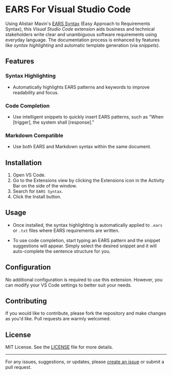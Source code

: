 # EARS For Visual Studio Code

Using Alistair Mavin's [EARS Syntax][EARS] (Easy Approach to Requirements Syntax), this _Visual Studio Code_ extension aids business and technical stakeholders write clear and unambiguous software requirements using everyday language.  The documentation process is enhanced by features like _syntax highlighting_ and automatic template generation (via _snippets_).

## Features

### Syntax Highlighting

- Automatically highlights EARS patterns and keywords to improve readability and focus.
  
### Code Completion

- Use intelligent snippets to quickly insert EARS patterns, such as "When [trigger], the system shall [response]."

### Markdown Compatible

- Use both EARS and Markdown syntax within the same document.

## Installation

1. Open VS Code.
2. Go to the Extensions view by clicking the Extensions icon in the Activity Bar on the side of the window.
3. Search for `EARS Syntax`.
4. Click the Install button.

## Usage

- Once installed, the syntax highlighting is automatically applied to `.ears` or `.txt` files where EARS requirements are written.
  
- To use code completion, start typing an EARS pattern and the snippet suggestions will appear. Simply select the desired snippet and it will auto-complete the sentence structure for you.

## Configuration

No additional configuration is required to use this extension. However, you can modify your VS Code settings to better suit your needs.

## Contributing

If you would like to contribute, please fork the repository and make changes as you'd like. Pull requests are warmly welcomed.

## License

MIT License. See the [LICENSE](LICENSE.txt) file for more details.

---

For any issues, suggestions, or updates, please [create an issue](https://github.com/BlueDotBrigade/ears-syntax-vscode/issues) or submit a pull request.

[EARS]: https://alistairmavin.com/ears/